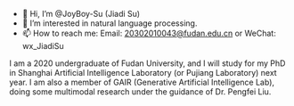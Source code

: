 - 👋 Hi, I’m @JoyBoy-Su (Jiadi Su)
- 👀 I’m interested in natural language processing.
- 📫 How to reach me: Email: 20302010043@fudan.edu.cn or WeChat: wx_JiadiSu

<!---
JoyBoy-Su/JoyBoy-Su is a ✨ special ✨ repository because its `README.md` (this file) appears on your GitHub profile.
You can click the Preview link to take a look at your changes.
--->

I am a 2020 undergraduate of Fudan University, and I will study for my PhD in Shanghai Artificial Intelligence Laboratory (or Pujiang Laboratory) next year.
I am also a member of GAIR (Generative Artificial Intelligence Lab), doing some multimodal research under the guidance of Dr. Pengfei Liu.
